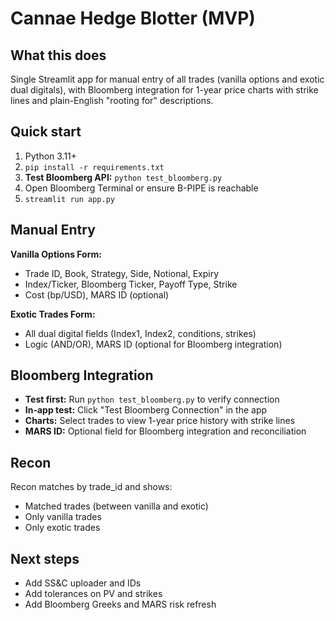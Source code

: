 # Cannae Hedge Blotter (MVP)

## What this does
Single Streamlit app for manual entry of all trades (vanilla options and exotic dual digitals), with Bloomberg integration for 1-year price charts with strike lines and plain-English "rooting for" descriptions.

## Quick start
1. Python 3.11+
2. `pip install -r requirements.txt`
3. **Test Bloomberg API:** `python test_bloomberg.py`
4. Open Bloomberg Terminal or ensure B-PIPE is reachable
5. `streamlit run app.py`

## Manual Entry
**Vanilla Options Form:**
- Trade ID, Book, Strategy, Side, Notional, Expiry
- Index/Ticker, Bloomberg Ticker, Payoff Type, Strike
- Cost (bp/USD), MARS ID (optional)

**Exotic Trades Form:**
- All dual digital fields (Index1, Index2, conditions, strikes)
- Logic (AND/OR), MARS ID (optional for Bloomberg integration)

## Bloomberg Integration
- **Test first:** Run `python test_bloomberg.py` to verify connection
- **In-app test:** Click "Test Bloomberg Connection" in the app
- **Charts:** Select trades to view 1-year price history with strike lines
- **MARS ID:** Optional field for Bloomberg integration and reconciliation

## Recon
Recon matches by trade_id and shows:
- Matched trades (between vanilla and exotic)
- Only vanilla trades
- Only exotic trades

## Next steps
- Add SS&C uploader and IDs
- Add tolerances on PV and strikes
- Add Bloomberg Greeks and MARS risk refresh
